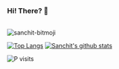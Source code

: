 ### Hi! There? 👋
<br>
<img alt="sanchit-bitmoji" src="https://camo.githubusercontent.com/26d0cdf6e856313cae901b01436f9cda0b0d69a828e1cc17e59a9a64336151e9/68747470733a2f2f73646b2e6269746d6f6a692e636f6d2f72656e6465722f70616e656c2f37653362633435332d363466622d346133342d626361612d3438313732346535643364392d32326464386664362d356537632d346265302d613462392d3563333263393066303339362d76312e706e673f7472616e73706172656e743d312670616c657474653d31">

[![Top Langs](https://github-readme-stats.vercel.app/api/top-langs/?username=Sanchitraina1999&theme=react&layout=compact)](https://github.com/Sanchitraina1999)
[![Sanchit's github stats](https://github-readme-stats.vercel.app/api?username=Sanchitraina1999&theme=dark&show_icons=true)](https://github.com/Sanchitraina1999)
<p align="left"> <img src="https://komarev.com/ghpvc/?username=Sanchitraina1999" alt="P visits" /> </p>
